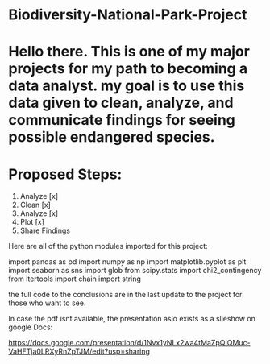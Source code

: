 # Biodiversity-National-Park-Project

# Hello there. This is one of my major projects for my path to becoming a data analyst. my goal is to use this data given to clean, analyze, and communicate findings for seeing possible endangered species.
# Proposed Steps:
1) Analyze [x]
2) Clean [x]
3) Analyze [x]
4) Plot [x]
5) Share Findings

Here are all of the python modules imported for this project:

import pandas as pd
import numpy as np
import matplotlib.pyplot as plt
import seaborn as sns
import glob
from scipy.stats import chi2_contingency
from itertools import chain
import string

the full code to the conclusions are in the last update to the project for those who want to see.

In case the pdf isnt available, the presentation aslo exists as a slieshow on google Docs:

https://docs.google.com/presentation/d/1Nvx1yNLx2wa4tMaZpQIQMuc-VaHFTja0LRXyRnZpTJM/edit?usp=sharing
